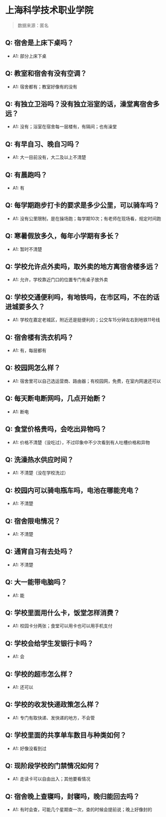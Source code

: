 # 上海科学技术职业学院

> 数据来源：匿名

## Q: 宿舍是上床下桌吗？

- A1: 部分上床下桌

## Q: 教室和宿舍有没有空调？

- A1: 宿舍都有；教室好像有的没有

## Q: 有独立卫浴吗？没有独立浴室的话，澡堂离宿舍多远？

- A1: 没有；浴室在宿舍每一层楼有，有隔间；也有澡堂

## Q: 有早自习、晚自习吗？

- A1: 大一目前没有，大二及以上不清楚

## Q: 有晨跑吗？

- A1: 有

## Q: 每学期跑步打卡的要求是多少公里，可以骑车吗？

- A1: 没有公里限制，是在操场跑；每学期10次；有老师在现场看，规定时间跑

## Q: 寒暑假放多久，每年小学期有多长？

- A1: 暂时不清楚

## Q: 学校允许点外卖吗，取外卖的地方离宿舍楼多远？

- A1: 允许，学校靠近门口的位置专门有桌子放外卖

## Q: 学校交通便利吗，有地铁吗，在市区吗，不在的话进城要多久？

- A1: 学校在嘉定老城区，附近还是挺便利的；公交车15分钟左右到地铁11号线

## Q: 宿舍楼有洗衣机吗？

- A1: 有，每层都有

## Q: 校园网怎么样？

- A1: 宿舍里可以自己选运营商、路由器；有校园网，免费，在室内网速还可以

## Q: 每天断电断网吗，几点开始断？

- A1: 断电

## Q: 食堂价格贵吗，会吃出异物吗？

- A1: 价格不清楚（没吃过），不过印象中不少次看到有人吐槽价格和异物

## Q: 洗澡热水供应时间？

- A1: 不清楚（没在学校洗过）

## Q: 校园内可以骑电瓶车吗，电池在哪能充电？

- A1: 不清楚

## Q: 宿舍限电情况？

- A1: 不清楚

## Q: 通宵自习有去处吗？

- A1: 不清楚

## Q: 大一能带电脑吗？

- A1: 能

## Q: 学校里面用什么卡，饭堂怎样消费？

- A1: 校园卡分两张；食堂可以用卡也可以用手机支付

## Q: 学校会给学生发银行卡吗？

- A1: 会

## Q: 学校的超市怎么样？

- A1: 还可以

## Q: 学校的收发快递政策怎么样？

- A1: 专门有取快递、发快递的地方，不会管

## Q: 学校里面的共享单车数目与种类如何？

- A1: 好像没看到过

## Q: 现阶段学校的门禁情况如何？

- A1: 走读卡可以自由出入；其他要看情况

## Q: 宿舍晚上查寝吗，封寝吗，晚归能回去吗？

- A1: 有时会查，可能几个星期查一次，查的时候会提前说；晚上好像封的

